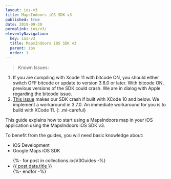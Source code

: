 ```yaml
---
layout: ios-v3
title: MapsIndoors iOS SDK v3
published: true
date: 2019-09-30
permalink: ios/v3/
eleventyNavigation:
  key: ios-v3
  title: MapsIndoors iOS SDK v3
  parent: ios
  order: 1
---
```


> Known Issues:

1. If you are compiling with Xcode 11 with bitcode ON, you should either switch OFF bitcode or update to version 3.6.0 or later. With bitcode ON, previous versions of the SDK could crash. We are in dialog with Apple regarding the bitcode issue.
2. [This issue](https://forums.developer.apple.com/thread/123003) makes our SDK crash if built with XCode 10 and below. We implement a workaround in 3.7.0. An immediate workaround for you is to build with XCode 11.
{: .mi-careful}

This guide explains how to start using a MapsIndoors map in your iOS application using the MapsIndoors iOS SDK v3.

To benefit from the guides, you will need basic knowledge about:

* iOS Development
* Google Maps iOS SDK

<ul>
  {%- for post in collections.iosV3Guides -%}
    <li>
      <a href="{{ post.data.permalink }}">{{ post.data.title }}</a>
    </li>
  {%- endfor -%}
</ul>
